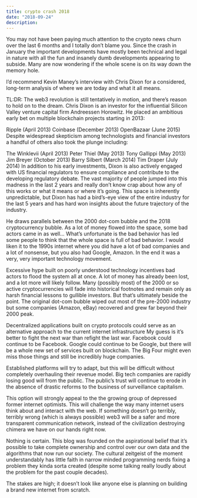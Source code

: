 ```yaml
---
title: crypto crash 2018
date: "2018-09-24"
description: 
---
```


You may not have been paying much attention to the crypto news churn over the last 6 months and I totally don’t blame you. Since the crash in January the important developments have mostly been technical and legal in nature with all the fun and insanely dumb developments appearing to subside. Many are now wondering if the whole scene is on its way down the memory hole.

I’d recommend Kevin Maney’s interview with Chris Dixon for a considered, long-term analysis of where we are today and what it all means.

TL:DR: The web3 revolution is still tentatively in motion, and there’s reason to hold on to the dream.
Chris Dixon is an investor for the influential Silicon Valley venture capital firm Andreessen Horowitz. He placed an ambitious early bet on multiple blockchain projects starting in 2013:

Ripple (April 2013)
Coinbase (December 2013)
OpenBazaar (June 2015)
Despite widespread skepticism among technologists and financial investors a handful of others also took the plunge including:

The Winklevii (April 2013)
Peter Thiel (May 2013)
Tony Gallippi (May 2013)
Jim Breyer (October 2013)
Barry Silbert (March 2014)
Tim Draper (July 2014)
In addition to his early investments, Dixon is also actively engaged with US financial regulators to ensure compliance and contribute to the developing regulatory debate. The vast majority of people jumped into this madness in the last 2 years and really don’t know crap about how any of this works or what it means or where it’s going. This space is inherently unpredictable, but Dixon has had a bird’s-eye view of the entire industry for the last 5 years and has hard won insights about the future trajectory of the industry.

He draws parallels between the 2000 dot-com bubble and the 2018 cryptocurrency bubble.
As a lot of money flowed into the space, some bad actors came in as well… What’s unfortunate is the bad behavior has led some people to think that the whole space is full of bad behavior. I would liken it to the 1990s internet where you did have a lot of bad companies and a lot of nonsense, but you also had Google, Amazon. In the end it was a very, very important technology movement.

Excessive hype built on poorly understood technology incentives bad actors to flood the system all at once. A lot of money has already been lost, and a lot more will likely follow. Many (possibly most) of the 2000 or so active cryptocurrencies will fade into historical footnotes and remain only as harsh financial lessons to gullible investors. But that’s ultimately beside the point. The original dot-com bubble wiped out most of the pre-2000 industry but some companies (Amazon, eBay) recovered and grew far beyond their 2000 peak.

Decentralized applications built on crypto protocols could serve as an alternative approach to the current internet infrastructure
My guess is it’s better to fight the next war than refight the last war. Facebook could continue to be Facebook. Google could continue to be Google, but there will be a whole new set of services built on blockchain. The Big Four might even miss those things and still be incredibly huge companies.

Established platforms will try to adapt, but this will be difficult without completely overhauling their revenue model. Big tech companies are rapidly losing good will from the public. The public’s trust will continue to erode in the absence of drastic reforms to the business of surveillance capitalism.

This option will strongly appeal to the the growing group of depressed former internet optimists. This will challenge the way many internet users think about and interact with the web. If something doesn’t go terribly, terribly wrong (which is always possible) web3 will be a safer and more transparent communication network, instead of the civilization destroying chimera we have on our hands right now.

Nothing is certain. This blog was founded on the aspirational belief that it’s possible to take complete ownership and control over our own data and the algorithms that now run our society. The cultural zeitgeist of the moment understandably has little faith in narrow minded programming nerds fixing a problem they kinda sorta created (despite some talking really loudly about the problem for the past couple decades).

The stakes are high; it doesn’t look like anyone else is planning on building a brand new internet from scratch.